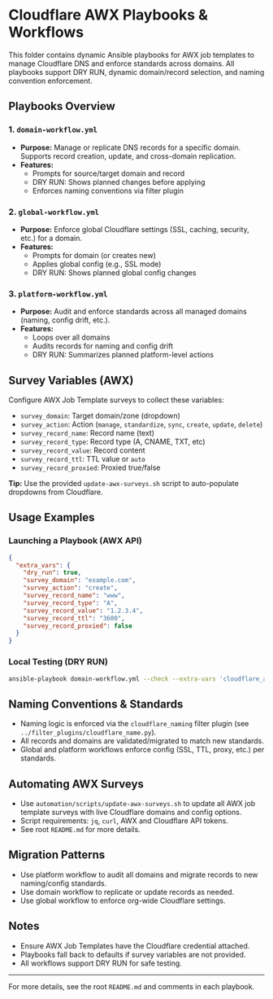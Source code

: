 
# Cloudflare AWX Playbooks & Workflows

This folder contains dynamic Ansible playbooks for AWX job templates to manage Cloudflare DNS and enforce standards across domains. All playbooks support DRY RUN, dynamic domain/record selection, and naming convention enforcement.

## Playbooks Overview

### 1. `domain-workflow.yml`
- **Purpose:** Manage or replicate DNS records for a specific domain. Supports record creation, update, and cross-domain replication.
- **Features:**
  - Prompts for source/target domain and record
  - DRY RUN: Shows planned changes before applying
  - Enforces naming conventions via filter plugin

### 2. `global-workflow.yml`
- **Purpose:** Enforce global Cloudflare settings (SSL, caching, security, etc.) for a domain.
- **Features:**
  - Prompts for domain (or creates new)
  - Applies global config (e.g., SSL mode)
  - DRY RUN: Shows planned global config changes

### 3. `platform-workflow.yml`
- **Purpose:** Audit and enforce standards across all managed domains (naming, config drift, etc.).
- **Features:**
  - Loops over all domains
  - Audits records for naming and config drift
  - DRY RUN: Summarizes planned platform-level actions

## Survey Variables (AWX)
Configure AWX Job Template surveys to collect these variables:

- `survey_domain`: Target domain/zone (dropdown)
- `survey_action`: Action (`manage`, `standardize`, `sync`, `create`, `update`, `delete`)
- `survey_record_name`: Record name (text)
- `survey_record_type`: Record type (A, CNAME, TXT, etc)
- `survey_record_value`: Record content
- `survey_record_ttl`: TTL value or `auto`
- `survey_record_proxied`: Proxied true/false

**Tip:** Use the provided `update-awx-surveys.sh` script to auto-populate dropdowns from Cloudflare.

## Usage Examples

### Launching a Playbook (AWX API)
```json
{
  "extra_vars": {
    "dry_run": true,
    "survey_domain": "example.com",
    "survey_action": "create",
    "survey_record_name": "www",
    "survey_record_type": "A",
    "survey_record_value": "1.2.3.4",
    "survey_record_ttl": "3600",
    "survey_record_proxied": false
  }
}
```

### Local Testing (DRY RUN)
```sh
ansible-playbook domain-workflow.yml --check --extra-vars 'cloudflare_api_token=... dry_run=true survey_domain=example.com ...'
```

## Naming Conventions & Standards
- Naming logic is enforced via the `cloudflare_naming` filter plugin (see `../filter_plugins/cloudflare_name.py`).
- All records and domains are validated/migrated to match new standards.
- Global and platform workflows enforce config (SSL, TTL, proxy, etc.) per standards.

## Automating AWX Surveys
- Use `automation/scripts/update-awx-surveys.sh` to update all AWX job template surveys with live Cloudflare domains and config options.
- Script requirements: `jq`, `curl`, AWX and Cloudflare API tokens.
- See root `README.md` for more details.

## Migration Patterns
- Use platform workflow to audit all domains and migrate records to new naming/config standards.
- Use domain workflow to replicate or update records as needed.
- Use global workflow to enforce org-wide Cloudflare settings.

## Notes
- Ensure AWX Job Templates have the Cloudflare credential attached.
- Playbooks fall back to defaults if survey variables are not provided.
- All workflows support DRY RUN for safe testing.

---
For more details, see the root `README.md` and comments in each playbook.
